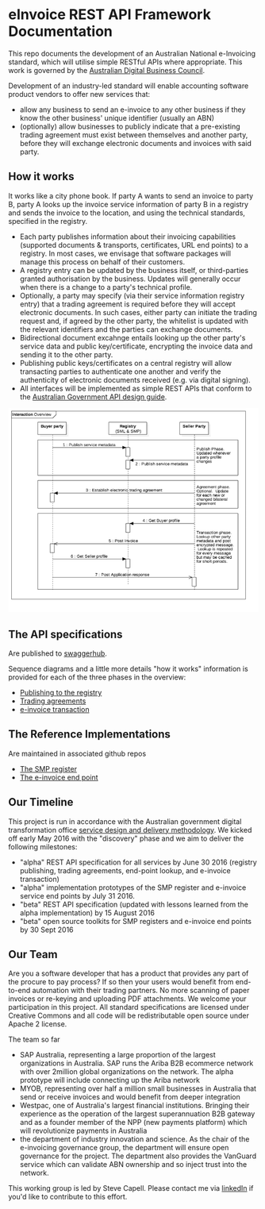 # eInvoice REST API Framework Documentation
This repo documents the development of an Australian National e-Invoicing standard, which will utilise simple RESTful APIs where appropriate.  This work is governed by the [Australian Digital Business Council](http://digitalbusinesscouncil.com.au/).

Development of an industry-led standard will enable accounting software product vendors to offer new services that: 
* allow any business to send an e-invoice to any other business if they know the other business' unique identifier (usually an ABN)
* (optionally) allow businesses to publicly indicate that a pre-existing trading agreement must exist between themselves and another party, before they will exchange electronic documents and invoices with said party.  

## How it works
It works like a city phone book.  If party A wants to send an invoice to party B, party A looks up the invoice service information of party B in a registry and sends the invoice to the location, and using the technical standards, specified in the registry.  
* Each party publishes information about their invoicing capabilities (supported documents & transports, certificates, URL end points) to a registry.  In most cases, we envisage that software packages will manage this process on behalf of their customers.  
* A registry entry can be updated by the business itself, or third-parties granted authorisation by the business. Updates will generally occur when there is a change to a party's technical profile.
* Optionally, a party may specify (via their service information registry entry) that a trading agreement is required before they will accept electronic documents.  In such cases, either party can initiate the trading request and, if agreed by the other party, the whitelist is updated with the relevant identifiers and the parties can exchange documents.
* Bidirectional document excahnge entails looking up the other party's service data and public key/certificate, encrypting the invoice data and sending it to the other party.
* Publishing public keys/certificates on a central registry will allow transacting parties to authenticate one another and verify the authenticity of electronic documents received (e.g. via digital signing).
* All interfaces will be implemented as simple REST APIs that conform to the [Australian Government API design guide](https://www.dto.gov.au/standard/design-guides/api/).

![Overview](eInvoiceOverview.png)

## The API specifications

Are published to [swaggerhub](https://swaggerhub.com/api/ausdigital/invoice/0.1).

Sequence diagrams and a little more details "how it works" information is provided for each of the three phases in the overview:
* [Publishing to the registry](publishing.md)
* [Trading agreements](agreements.md)
* [e-invoice transaction](transactions.md)

## The Reference Implementations

Are maintained in associated github repos
* [The SMP register](https://github.com/ausdigital/einvoice-ref-smp)
* [The e-invoice end point](https://github.com/ausdigital/einvoice-ref-api)

## Our Timeline

This project is run in accordance with the Australian government digital transformation office [service design and delivery methodology](https://www.dto.gov.au/standard/service-design-and-delivery-process/).  We kicked off early May 2016 with the "discovery" phase and we aim to deliver the following milestones:
- "alpha" REST API specification for all services by June 30 2016 (registry publishing, trading agreements, end-point lookup, and e-invoice transaction)
- "alpha" implementation prototypes of the SMP register and e-invoice service end points by July 31 2016.
- "beta" REST API specification (updated with lessons learned from the alpha implementation) by 15 August 2016
- "beta" open source toolkits for SMP registers and e-invoice end points by 30  Sept 2016

## Our Team

Are you a software developer that has a product that provides any part of the procure to pay process? If so then your users would benefit from end-to-end automation with their trading partners.  No more scanning of paper invoices or re-keying and uploading PDF attachments.  We welcome your participation in this project.  All standard specifications are licensed under Creative Commons and all code will be redistributable open source under Apache 2 license.  

The team so far
* SAP Australia, representing a large proportion of the largest organizations in Australia.  SAP runs the Ariba B2B ecommerce network with over 2million global organizations on the network.  The alpha prototype will include connecting up the Ariba network
* MYOB, representing over half a million small businesses in Australia that send or receive invoices and would benefit from deeper integration
* Westpac, one of Australia's largest financial institutions.  Bringing their experience as the operation of the largest superannuation B2B gateway and as a founder member of the NPP (new payments platform) which will revolutionize payments in Australia
* the department of industry innovation and science. As the chair of the e-invoicing governance group, the department will ensure open governance for the project. The department also provides the VanGuard service which can validate ABN ownership and so inject trust into the network.

This working group is led by Steve Capell.  Please contact me via [linkedIn](https://au.linkedin.com/in/stevecapell) if you'd like to contribute to this effort.

